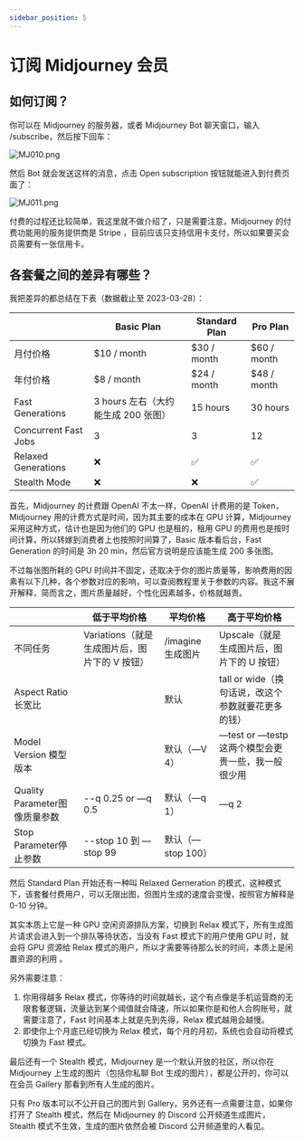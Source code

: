 ```yaml
---
sidebar_position: 5
---
```


# 订阅 Midjourney 会员

## 如何订阅？

你可以在 Midjourney 的服务器，或者 Midjourney Bot 聊天窗口，输入 /subscribe，然后按下回车：

![MJ010.png](https://cdn.jsdelivr.net/gh/misu198/Midjourney@main/docs/MJ0101713523713.png)

然后 Bot 就会发送这样的消息，点击 Open subscription 按钮就能进入到付费页面了：

![MJ011.png](https://cdn.jsdelivr.net/gh/misu198/Midjourney@main/docs/MJ0111713523717.png)

付费的过程还比较简单，我这里就不做介绍了，只是需要注意，Midjourney 的付费功能用的服务提供商是 Stripe ，目前应该只支持信用卡支付，所以如果要买会员需要有一张信用卡。

## 各套餐之间的差异有哪些？

我把差异的都总结在下表（数据截止至 2023-03-28）：

|                      | **Basic Plan**           | **Standard Plan** | **Pro Plan** |
| -------------------- | ------------------------ | ----------------- | ------------ |
| 月付价格              | $10 / month              | $30 / month       | $60 / month  |
| 年付价格              | $8 / month               | $24 / month       | $48 / month  |
| Fast Generations     | 3 hours 左右（大约能生成 200 张图） | 15 hours          | 30 hours     |
| Concurrent Fast Jobs | 3                        | 3                 | 12           |
| Relaxed Generations  | ❌                        | ✅                 | ✅            |
| Stealth Mode         | ❌                        | ❌                 | ✅            |

首先，Midjourney 的计费跟 OpenAI 不太一样，OpenAI 计费用的是 Token，Midjourney 用的计费方式是时间，因为其主要的成本在 GPU 计算，Midjourney 采用这种方式，估计也是因为他们的 GPU 也是租的，租用 GPU 的费用也是按时间计算，所以转嫁到消费者上也按照时间算了，Basic 版本看后台，Fast Generation 的时间是 3h 20 min，然后官方说明是应该能生成 200 多张图。

不过每张图所耗的 GPU 时间并不固定，还取决于你的图片质量等，影响费用的因素有以下几种，各个参数对应的影响，可以查阅教程里关于参数的内容。我这不展开解释，简而言之，图片质量越好，个性化因素越多，价格就越贵。

|                         | **低于平均价格**                    | **平均价格**      | **高于平均价格**                        |
| ----------------------- | ----------------------------- | ------------- | --------------------------------- |
| 不同任务                    | Variations（就是生成图片后，图片下的 V 按钮） | /imagine 生成图片 | Upscale（就是生成图片后，图片下的 U 按钮）        |
| Aspect Ratio 长宽比        |                               | 默认            | tall or wide（换句话说，改这个参数就要花更多的钱）   |
| Model Version 模型版本      |                               | 默认（—V 4）      | —test or —testp 这两个模型会更贵一些，我一般很少用 |
| Quality Parameter图像质量参数 | --q 0.25 or —q 0.5             | 默认（—q 1）      | —q 2                              |
| Stop Parameter停止参数      | --stop 10 到 —stop 99           | 默认（—stop 100） |                                   |

然后 Standard Plan 开始还有一种叫 Relaxed Gerneration 的模式，这种模式下，该套餐付费用户，可以无限出图，但图片生成的速度会变慢，按照官方解释是 0-10 分钟。

其实本质上它是一种 GPU 空闲资源排队方案，切换到 Relax 模式下，所有生成图片请求会进入到一个排队等待状态，当没有 Fast 模式下的用户使用 GPU 时，就会将 GPU 资源给 Relax 模式的用户，所以才需要等待那么长的时间，本质上是闲置资源的利用 。

另外需要注意：

1. 你用得越多 Relax 模式，你等待的时间就越长，这个有点像是手机运营商的无限套餐逻辑，流量达到某个阈值就会降速，所以如果你是和他人合购账号，就需要注意了，Fast 时间基本上就是先到先得，Relax 模式越用会越慢。
2. 即使你上个月底已经切换为 Relax 模式，每个月的月初，系统也会自动将模式切换为 Fast 模式。

最后还有一个 Stealth 模式，Midjourney 是一个默认开放的社区，所以你在 Midjourney 上生成的图片（包括你私聊 Bot 生成的图片），都是公开的，你可以在会员 Gallery 那看到所有人生成的图片。

只有 Pro 版本可以不公开自己的图片到 Gallery，另外还有一点需要注意，如果你打开了 Stealth 模式，然后在 Midjourney 的 Discord 公开频道生成图片，Stealth 模式不生效，生成的图片依然会被 Discord 公开频道里的人看见。

